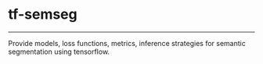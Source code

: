 # tf-semseg

---------

Provide models, loss functions, metrics, inference strategies for semantic segmentation using tensorflow.
